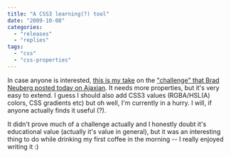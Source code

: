 ```yaml
---
title: "A CSS3 learning(?) tool"
date: "2009-10-08"
categories:
  - "releases"
  - "replies"
tags:
  - "css"
  - "css-properties"
---
```


In case anyone is interested, [this is my take](http://lea.verou.me/scripts/css3learn.html) on the ["challenge" that Brad Neuberg posted today on Ajaxian](http://ajaxian.com/archives/interactive-css-3-generator). It needs more properties, but it's very easy to extend. I guess I should also add CSS3 values (RGBA/HSL(A) colors, CSS gradients etc) but oh well, I'm currently in a hurry. I will, if anyone actually finds it useful (?).

It didn't prove much of a challenge actually and I honestly doubt it's educational value (actually it's value in general), but it was an interesting thing to do while drinking my first coffee in the morning -- I really enjoyed writing it :)
